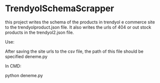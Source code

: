 # TrendyolSchemaScrapper
this project writes the schema of the products in trendyol e commerce site to the trendyolproduct.json file. It also writes the urls of 404 or out stock products in 
the trendyol2.json file.

Use:

After saving the site urls to the csv file, the path of this file should be specified deneme.py

In CMD:

python deneme.py
